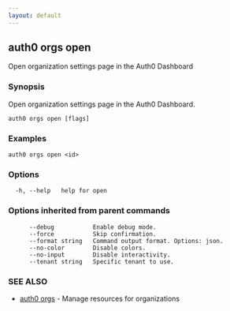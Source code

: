 ```yaml
---
layout: default
---
```

## auth0 orgs open

Open organization settings page in the Auth0 Dashboard

### Synopsis

Open organization settings page in the Auth0 Dashboard.

```
auth0 orgs open [flags]
```

### Examples

```
auth0 orgs open <id>
```

### Options

```
  -h, --help   help for open
```

### Options inherited from parent commands

```
      --debug           Enable debug mode.
      --force           Skip confirmation.
      --format string   Command output format. Options: json.
      --no-color        Disable colors.
      --no-input        Disable interactivity.
      --tenant string   Specific tenant to use.
```

### SEE ALSO

* [auth0 orgs](auth0_orgs.md)	 - Manage resources for organizations

